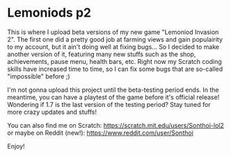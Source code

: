 # Lemoniods p2
This is where I upload beta versions of my new game "Lemoniod Invasion 2". The first one did a pretty good job at farming views and gain populairity to my account, but it ain't doing well at fixing bugs... So I decided to make another version of it, featuring many new stuffs such as the shop, achievements, pause menu, health bars, etc. Right now my Scratch coding skills have increased time to time, so I can fix some bugs that are so-called "impossible" before ;)

I'm not gonna upload this project until the beta-testing period ends. In the meantime, you can have a playtest of the game before it's official release! Wondering if 1.7 is the last version of the testing period? Stay tuned for more crazy updates and stuffs!

You can also find me on Scratch: https://scratch.mit.edu/users/Sonthoi-lol2 or maybe on Reddit (new!): https://www.reddit.com/user/Sonthoi

Enjoy!
